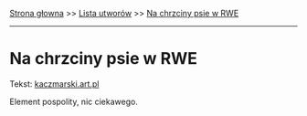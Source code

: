 [Strona głowna](../index.md) >> [Lista utworów](../list.md) >> [Na chrzciny psie w RWE](334.md)

---

# Na chrzciny psie w RWE

Tekst: [kaczmarski.art.pl](https://www.kaczmarski.art.pl/tworczosc/wiersze/na-chrzciny-psie-w-rwe/)

Element pospolity, nic ciekawego.